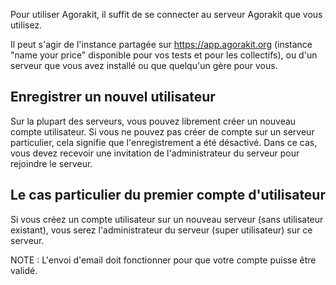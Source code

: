 Pour utiliser Agorakit, il suffit de se connecter au serveur Agorakit que vous utilisez.

Il peut s'agir de l'instance partagée sur https://app.agorakit.org (instance "name your price" disponible pour vos tests et pour les collectifs), ou d'un serveur que vous avez installé ou que quelqu'un gère pour vous.

## Enregistrer un nouvel utilisateur
Sur la plupart des serveurs, vous pouvez librement créer un nouveau compte utilisateur. Si vous ne pouvez pas créer de compte sur un serveur particulier, cela signifie que l'enregistrement a été désactivé. Dans ce cas, vous devez recevoir une invitation de l'administrateur du serveur pour rejoindre le serveur.

## Le cas particulier du premier compte d'utilisateur
Si vous créez un compte utilisateur sur un nouveau serveur (sans utilisateur existant), vous serez l'administrateur du serveur (super utilisateur) sur ce serveur.


NOTE : L'envoi d'email doit fonctionner pour que votre compte puisse être validé.
